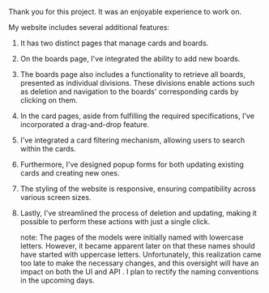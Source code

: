 Thank you for this project. It was an enjoyable experience to work on.

My website includes several additional features:

1) It has two distinct pages that manage cards and boards.
2) On the boards page, I've integrated the ability to add new boards.
3) The boards page also includes a functionality to retrieve all boards, presented as individual divisions. These divisions enable actions such as deletion and navigation to the boards' corresponding cards by clicking on them.

4) In the card pages, aside from fulfilling the required specifications, I've incorporated a drag-and-drop feature.
5) I've integrated a card filtering mechanism, allowing users to search within the cards.
6) Furthermore, I've designed popup forms for both updating existing cards and creating new ones.
7) The styling of the website is responsive, ensuring compatibility across various screen sizes.
8) Lastly, I've streamlined the process of deletion and updating, making it possible to perform these actions with just a single click.

   note:
 The pages of the models were initially named with lowercase letters.
 However, it became apparent later on that these names should have started with uppercase letters.
Unfortunately, this realization came too late to make the necessary changes, and this oversight will have an impact on both the UI and API .
I plan to rectify the naming conventions in the upcoming days.
